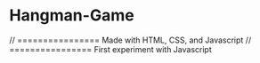 # Hangman-Game
// ================
Made with HTML, CSS, and Javascript
// ================
First experiment with Javascript
